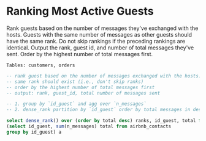 # Ranking Most Active Guests

Rank guests based on the number of messages they've exchanged with the hosts. Guests with the same number of messages as other guests should have the same rank. Do not skip rankings if the preceding rankings are identical. Output the rank, guest id, and number of total messages they've sent. Order by the highest number of total messages first.

```
Tables: customers, orders
```

```sql
-- rank guest based on the number of messages exchanged with the hosts.
-- same rank should exist (i.e., don't skip ranks)
-- order by the highest number of total messages first
-- output: rank, guest_id, total number of messages sent

-- 1. group by `id_guest` and agg over `n_messages`
-- 2. dense_rank partition by `id_guest` order by total messages in descending order

select dense_rank() over (order by total desc) ranks, id_guest, total from
(select id_guest, sum(n_messages) total from airbnb_contacts
group by id_guest) a
```
